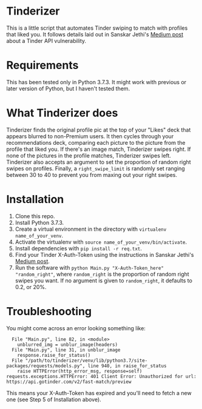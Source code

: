 # Tinderizer

This is a little script that automates Tinder swiping to match with profiles that liked you. It follows details laid out in Sanskar Jethi's [Medium post](https://medium.com/@sansyrox/hacking-tinders-premium-model-43f9f699d44) about a Tinder API vulnerability.

# Requirements

This has been tested only in Python 3.7.3. It might work with previous or later version of Python, but I haven't tested them.

# What Tinderizer does

Tinderizer finds the original profile pic at the top of your "Likes" deck that appears blurred to non-Premium users. It then cycles through your recommendations deck, comparing each picture to the picture from the profile that liked you. If there's an image match, Tinderizer swipes right. If none of the pictures in the profile matches, Tinderizer swipes left. Tinderizer also accepts an argument to set the proportion of random right swipes on profiles. Finally, a `right_swipe_limit` is randomly set ranging between 30 to 40 to prevent you from maxing out your right swipes.

# Installation

1. Clone this repo.
2. Install Python 3.7.3.
3. Create a virtual environment in the directory with `virtualenv name_of_your_venv`.
3. Activate the virtualenv with `source name_of_your_venv/bin/activate`.
4. Install dependencies with `pip install -r req.txt`.
5. Find your Tinder X-Auth-Token using the instructions in Sanskar Jethi's [Medium post](https://medium.com/@sansyrox/hacking-tinders-premium-model-43f9f699d44).
6. Run the software with `python Main.py "X-Auth-Token_here" "random_right"`, where `random_right` is the proportion of random right swipes you want. If no argument is given to `random_right`, it defaults to 0.2, or 20%.

# Troubleshooting

You might come across an error looking something like:

```Traceback (most recent call last):
  File "Main.py", line 82, in <module>
    unblurred_img = unblur_image(headers)
  File "Main.py", line 31, in unblur_image
    response.raise_for_status()
  File "/path/to/tinderizer/venv/lib/python3.7/site-packages/requests/models.py", line 940, in raise_for_status
    raise HTTPError(http_error_msg, response=self)
requests.exceptions.HTTPError: 401 Client Error: Unauthorized for url: https://api.gotinder.com/v2/fast-match/preview
```

This means your X-Auth-Token has expired and you'll need to fetch a new one (see Step 5 of Installation above).
